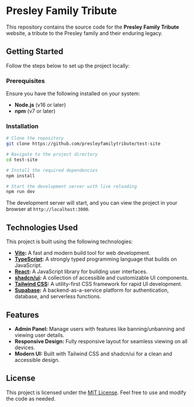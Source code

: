 # Presley Family Tribute

This repository contains the source code for the **Presley Family Tribute** website, a tribute to the Presley family and their enduring legacy.

## Getting Started

Follow the steps below to set up the project locally:

### Prerequisites
Ensure you have the following installed on your system:
- **Node.js** (v16 or later)
- **npm** (v7 or later)

### Installation

```sh
# Clone the repository
git clone https://github.com/presleyfamilytribute/test-site

# Navigate to the project directory
cd test-site

# Install the required dependencies
npm install

# Start the development server with live reloading
npm run dev
```

The development server will start, and you can view the project in your browser at `http://localhost:3000`.

## Technologies Used

This project is built using the following technologies:

- **[Vite](https://vitejs.dev/):** A fast and modern build tool for web development.
- **[TypeScript](https://www.typescriptlang.org/):** A strongly typed programming language that builds on JavaScript.
- **[React](https://reactjs.org/):** A JavaScript library for building user interfaces.
- **[shadcn/ui](https://shadcn.dev/):** A collection of accessible and customizable UI components.
- **[Tailwind CSS](https://tailwindcss.com/):** A utility-first CSS framework for rapid UI development.
- **[Supabase](https://supabase.com/):** A backend-as-a-service platform for authentication, database, and serverless functions.

## Features

- **Admin Panel:** Manage users with features like banning/unbanning and viewing user details.
- **Responsive Design:** Fully responsive layout for seamless viewing on all devices.
- **Modern UI:** Built with Tailwind CSS and shadcn/ui for a clean and accessible design.

## License

This project is licensed under the [MIT License](LICENSE). Feel free to use and modify the code as needed.